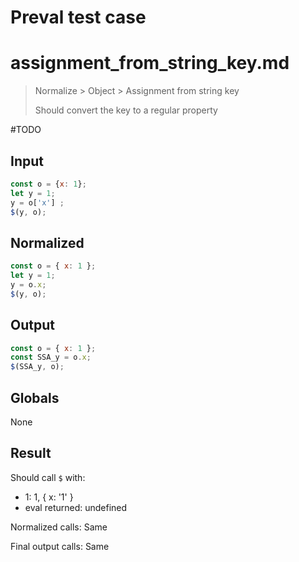# Preval test case

# assignment_from_string_key.md

> Normalize > Object > Assignment from string key
>
> Should convert the key to a regular property

#TODO

## Input

`````js filename=intro
const o = {x: 1};
let y = 1;
y = o['x'] ;
$(y, o);
`````

## Normalized

`````js filename=intro
const o = { x: 1 };
let y = 1;
y = o.x;
$(y, o);
`````

## Output

`````js filename=intro
const o = { x: 1 };
const SSA_y = o.x;
$(SSA_y, o);
`````

## Globals

None

## Result

Should call `$` with:
 - 1: 1, { x: '1' }
 - eval returned: undefined

Normalized calls: Same

Final output calls: Same
